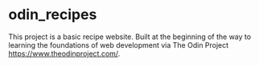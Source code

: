 # odin_recipes

This project is a basic recipe website. Built at the beginning of the way to learning the foundations of web development via The Odin Project https://www.theodinproject.com/.